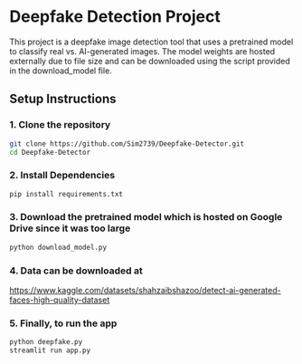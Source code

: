 # Deepfake Detection Project

This project is a deepfake image detection tool that uses a pretrained model to classify real vs. AI-generated images. The model weights are hosted externally due to file size and can be downloaded using the script provided in the download_model file.



## Setup Instructions

### 1. Clone the repository

```bash
git clone https://github.com/Sim2739/Deepfake-Detector.git
cd Deepfake-Detector
```

### 2. Install Dependencies

```bash
pip install requirements.txt
```


### 3. Download the pretrained model which is hosted on Google Drive since it was too large
```bash
python download_model.py
```

### 4. Data can be downloaded at
https://www.kaggle.com/datasets/shahzaibshazoo/detect-ai-generated-faces-high-quality-dataset

### 5. Finally, to run the app
```bash
python deepfake.py
streamlit run app.py
```
